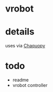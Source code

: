 # vrobot

# details
uses via [Chaquopy](https://chaquo.com/chaquopy/)

# todo
- readme
- vrobot controller
